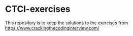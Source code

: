 # CTCI-exercises
This repository is to keep the solutions to the exercises from https://www.crackingthecodinginterview.com/
